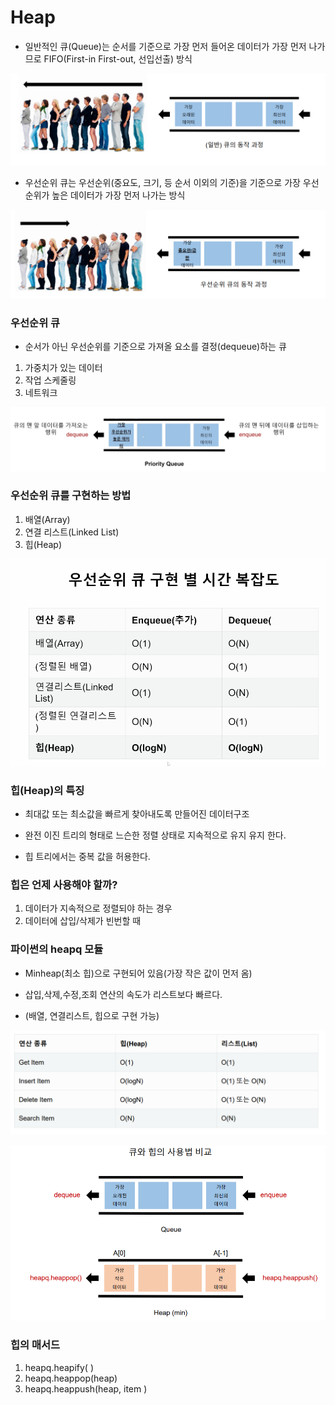# Heap

* 일반적인 큐(Queue)는 순서를 기준으로 가장 먼저 들어온 데이터가 가장 먼저 나가므로 FIFO(First-in First-out, 선입선출) 방식

![image-20220804223731395](readme.assets/image-20220804223731395.png)





* 우선순위 큐는 우선순위(중요도, 크기, 등 순서 이외의 기준)을 기준으로 가장 우선순위가 높은 데이터가 가장 먼저 나가는 방식

![image-20220804223800050](readme.assets/image-20220804223800050.png)



### 우선순위 큐

* 순서가 아닌 우선순위를 기준으로 가져올 요소를 결정(dequeue)하는 큐

1. 가중치가 있는 데이터
2. 작업 스케줄링
3. 네트워크

![image-20220802103153730](readme.assets/image-20220802103153730.png)

### 

### 우선순위 큐를 구현하는 방법

1. 배열(Array)
2. 연결 리스트(Linked List)
3. 힙(Heap)

![image-20220802104232639](readme.assets/image-20220802104232639.png)



### 힙(Heap)의 특징

* 최대값 또는 최소값을 빠르게 찾아내도록 만들어진 데이터구조

* 완전 이진 트리의 형태로 느슨한 정렬 상태로 지속적으로 유지 유지 한다.

* 힙 트리에서는 중복 값을 허용한다.

### 힙은 언제 사용해야 할까?

1. 데이터가 지속적으로 정렬되야 하는 경우
2. 데이터에 삽입/삭제가 빈번할 때

### 파이썬의 heapq 모듈

* Minheap(최소 힙)으로 구현되어 있음(가장 작은 값이 먼저 옴)

* 삽입,삭제,수정,조회 연산의 속도가 리스트보다 빠르다.

* (배열, 연결리스트, 힙으로 구현 가능)

![image-20220804223853739](readme.assets/image-20220804223853739.png)

![image-20220804223912525](readme.assets/image-20220804223912525.png)



### 힙의 매서드

1) heapq.heapify( ) 
2) heapq.heappop(heap) 
3) heapq.heappush(heap, item )
